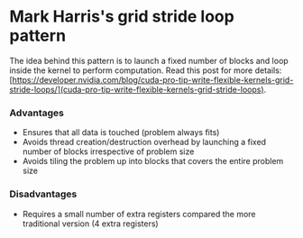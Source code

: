 
# Mark Harris's grid stride loop pattern
The idea behind this pattern is to launch a fixed number of blocks and loop inside the kernel to perform
computation. Read this post for more details: [https://developer.nvidia.com/blog/cuda-pro-tip-write-flexible-kernels-grid-stride-loops/](cuda-pro-tip-write-flexible-kernels-grid-stride-loops).

### Advantages
* Ensures that all data is touched (problem always fits)
* Avoids thread creation/destruction overhead by launching a fixed number of blocks irrespective of
  problem size
* Avoids tiling the problem up into blocks that covers the entire problem size

### Disadvantages
* Requires a small number of extra registers compared the more traditional version (4 extra registers)
